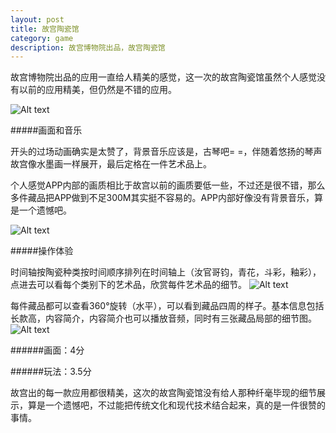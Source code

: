 ```yaml
---
layout: post
title: 故宫陶瓷馆
category: game
description: 故宫博物院出品，故宫陶瓷馆
---
```


故宫博物院出品的应用一直给人精美的感觉，这一次的故宫陶瓷馆虽然个人感觉没有以前的应用精美，但仍然是不错的应用。

![Alt text](../../img/ceramicmuseum/title.png)

#####画面和音乐

开头的过场动画确实是太赞了，背景音乐应该是，古琴吧= =，伴随着悠扬的琴声故宫像水墨画一样展开，最后定格在一件艺术品上。

个人感觉APP内部的画质相比于故宫以前的画质要低一些，不过还是很不错，那么多件藏品把APP做到不足300M其实挺不容易的。APP内部好像没有背景音乐，算是一个遗憾吧。

![Alt text](../../img/ceramicmuseum/main.png)

#####操作体验

时间轴按陶瓷种类按时间顺序排列在时间轴上（汝官哥钧，青花，斗彩，釉彩），点进去可以看每个类别下的艺术品，欣赏每件艺术品的细节。
![Alt text](../../img/ceramicmuseum/axis.png)

每件藏品都可以查看360°旋转（水平），可以看到藏品四周的样子。基本信息包括长款高，内容简介，内容简介也可以播放音频，同时有三张藏品局部的细节图。
![Alt text](../../img/ceramicmuseum/detail.png)

######画面：4分

######玩法：3.5分

故宫出的每一款应用都很精美，这次的故宫陶瓷馆没有给人那种纤毫毕现的细节展示，算是一个遗憾吧，不过能把传统文化和现代技术结合起来，真的是一件很赞的事情。